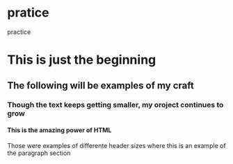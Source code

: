 # pratice
practice
<h1>This is just the beginning</h1>
<h2>The following will be examples of my craft</h2>
<h3>Though the text keeps getting smaller, my oroject continues to grow</3h> 
<h4>This is the amazing power of HTML</h4>
<p>Those were examples of differente header sizes where this is an example of the paragraph section</p>
<!-- here is an example of a comment that wont show when the code is ran -->
<!-- even if you put a header in the comment, it wont show such as <h1>Testing</h1> -->
